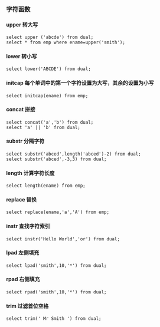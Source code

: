 ### 字符函数
#### upper 转大写
```
select upper ('abcde') from dual; 
select * from emp where ename=upper('smith'); 
```
#### lower 转小写
```
select lower('ABCDE') from dual; 
```
#### initcap 每个单词中的第一个字符设置为大写，其余的设置为小写
```
select initcap(ename) from emp; 
```
#### concat 拼接
```
select concat('a','b') from dual;
select 'a' || 'b' from dual;
```
#### substr 分隔字符
```
select substr('abced',length('abced')-2) from dual;
select substr('abced',-3,3) from dual;
```
#### length 计算字符长度
```
select length(ename) from emp;
```
#### replace 替换
```
select replace(ename,'a','A') from emp;
```
#### instr 查找字符索引
```
select instr('Hello World','or') from dual;
```
#### lpad 左侧填充
```
select lpad('smith',10,'*') from dual;
```
#### rpad 右侧填充
```
select rpad('smith',10,'*') from dual;
```
#### trim 过滤首位空格
```
select trim(' Mr Smith ') from dual;
```